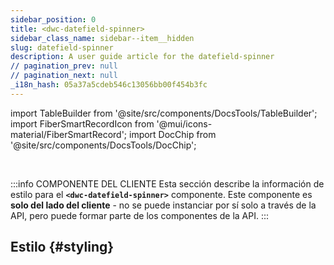 ```yaml
---
sidebar_position: 0
title: <dwc-datefield-spinner>
sidebar_class_name: sidebar--item__hidden
slug: datefield-spinner
description: A user guide article for the datefield-spinner
// pagination_prev: null
// pagination_next: null
_i18n_hash: 05a37a5cdeb546c13056bb00f454b3fc
---
```

import TableBuilder from '@site/src/components/DocsTools/TableBuilder';
import FiberSmartRecordIcon from '@mui/icons-material/FiberSmartRecord';
import DocChip from '@site/src/components/DocsTools/DocChip';

<DocChip chip='shadow' />

<br />

:::info COMPONENTE DEL CLIENTE
Esta sección describe la información de estilo para el **`<dwc-datefield-spinner>`** componente. Este componente es **solo del lado del cliente** - no se puede instanciar por sí solo a través de la API, pero puede formar parte de los componentes de la API.
:::

## Estilo {#styling}

<TableBuilder name="dwc-datefield-spinner" clientComponent />
